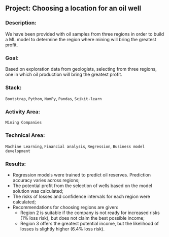 ## Project: Choosing a location for an oil well
### Description: 
We have been provided with oil samples from three regions in order to build a ML model to determine the region where mining will bring the greatest profit.
### Goal: 
Based on exploration data from geologists, selecting from three regions, one in which oil production will bring the greatest profit.
### Stack:
`Bootstrap`, `Python`, `NumPy`, `Pandas`, `Scikit-learn`
### Activity Area:
`Mining Companies`
### Technical Area: 
`Machine Learning`, `Financial analysis`, `Regression`, `Business model development`
### Results:

- Regression models were trained to predict oil reserves. Prediction accuracy varies across regions;
- The potential profit from the selection of wells based on the model solution was calculated;
- The risks of losses and confidence intervals for each region were calculated;
- Recommendations for choosing regions are given:
    - Region 2 is suitable if the company is not ready for increased risks (1% loss risk), but does not claim the best possible income;
    - Region 3 offers the greatest potential income, but the likelihood of losses is slightly higher (6.4% loss risk).
